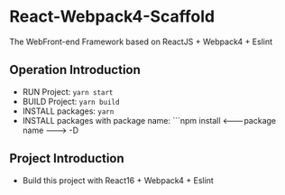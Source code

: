 # React-Webpack4-Scaffold
The WebFront-end Framework based on ReactJS + Webpack4 + Eslint

## Operation Introduction
* RUN Project: ```yarn start```
* BUILD Project: ```yarn build```
* INSTALL packages: ```yarn```
* INSTALL packages with package name: ```npm install <---package name ---> -D

## Project Introduction
* Build this project with React16 + Webpack4 + Eslint
